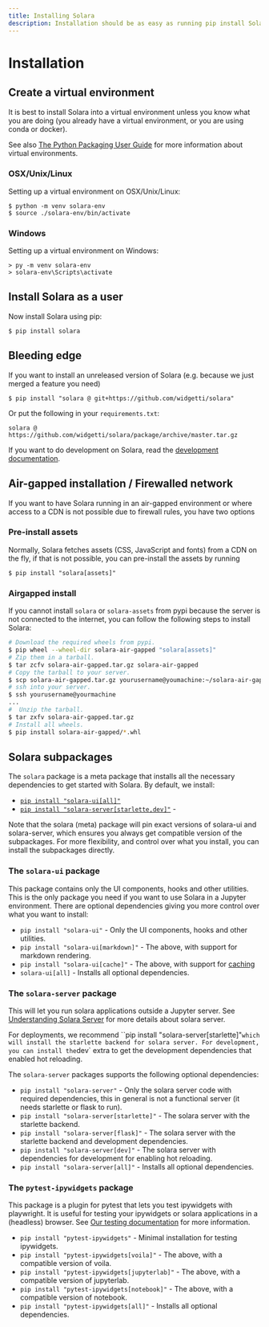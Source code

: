 ```yaml
---
title: Installing Solara
description: Installation should be as easy as running pip install Solara. Read on for advanced setups.
---
```

# Installation

## Create a virtual environment

It is best to install Solara into a virtual environment unless you know what you are doing (you already have a virtual environment, or you are using conda or docker).

See also [The Python Packaging User Guide](https://packaging.python.org/en/latest/guides/installing-using-pip-and-virtual-environments/#creating-a-virtual-environment) for more information about virtual environments.


### OSX/Unix/Linux

Setting up a virtual environment on OSX/Unix/Linux:

    $ python -m venv solara-env
    $ source ./solara-env/bin/activate

### Windows

Setting up a virtual environment on Windows:

    > py -m venv solara-env
    > solara-env\Scripts\activate


## Install Solara as a user

Now install Solara using pip:

    $ pip install solara

## Bleeding edge

If you want to install an unreleased version of Solara (e.g. because we just merged a feature you need)


```
$ pip install "solara @ git+https://github.com/widgetti/solara"
```

Or put the following in your `requirements.txt`:

```
solara @ https://github.com/widgetti/solara/package/archive/master.tar.gz

```

If you want to do development on Solara, read the [development documentation](/documentation/advanced/development/setup).

## Air-gapped installation / Firewalled network

If you want to have Solara running in an air-gapped environment or where access to a CDN is not possible due to firewall rules, you have two options


### Pre-install assets

Normally, Solara fetches assets (CSS, JavaScript and fonts) from a CDN on the fly, if that is not possible, you can pre-install the assets by running

```
$ pip install "solara[assets]"
```

### Airgapped install

If you cannot install `solara` or `solara-assets` from pypi because the server is not connected to the internet, you can
follow the following steps to install Solara:

```bash
# Download the required wheels from pypi.
$ pip wheel --wheel-dir solara-air-gapped "solara[assets]"
# Zip them in a tarball.
$ tar zcfv solara-air-gapped.tar.gz solara-air-gapped
# Copy the tarball to your server.
$ scp solara-air-gapped.tar.gz yourusername@youmachine:~/solara-air-gapped.tar.gz
# ssh into your server.
$ ssh yourusername@yourmachine
...
#  Unzip the tarball.
$ tar zxfv solara-air-gapped.tar.gz
# Install all wheels.
$ pip install solara-air-gapped/*.whl
```

## Solara subpackages

The `solara` package is a meta package that installs all the necessary dependencies to get started with Solara. By default, we install:

  * [`pip install "solara-ui[all]"`](https://pypi.org/project/solara-ui)
  * [`pip install "solara-server[starlette,dev]"`](https://pypi.org/project/solara-ui) -

Note that the solara (meta) package will pin exact versions of solara-ui and solara-server, which ensures you always get compatible version of the subpackages.
For more flexibility, and control over what you install, you can install the subpackages directly.


### The `solara-ui` package

This package contains only the UI components, hooks and other utilities. This is the only package you need if you want to use Solara in a Jupyter environment. There are optional dependencies giving you
more control over what you want to install:

 * `pip install "solara-ui"` - Only the UI components, hooks and other utilities.
 * `pip install "solara-ui[markdown]"` - The above, with support for markdown rendering.
 * `pip install "solara-ui[cache]"` - The above, with support for [caching](https://solara.dev/docs/reference/caching)
 * `solara-ui[all]` - Installs all optional dependencies.

### The `solara-server` package

This will let you run solara applications outside a Jupyter server. See [Understanding Solara Server](https://solara.dev/documentation/advanced/understanding/solara-server) for more details about solara server.

For deployments, we recommend ``pip install "solara-server[starlette]"` which will install the starlette backend for solara server. For development, you can install the `dev` extra to get the development dependencies that enabled hot reloading.

The `solara-server` packages supports the following optional dependencies:

 * `pip install "solara-server"` - Only the solara server code with required dependencies, this in general is not a functional server (it needs starlette or flask to run).
 * `pip install "solara-server[starlette]"` - The solara server with the starlette backend.
 * `pip install "solara-server[flask]"` - The solara server with the starlette backend and development dependencies.
 * `pip install "solara-server[dev]"` - The solara server with dependencies for development for enabling hot reloading.
 * `pip install "solara-server[all]"` - Installs all optional dependencies.




### The `pytest-ipywidgets` package

This package is a plugin for pytest that lets you test ipywidgets with playwright. It is useful for testing your ipywidgets or solara applications in a (headless) browser.
See [Our testing documentation](https://solara.dev/docs/advanced/testing) for more information.

 * `pip install "pytest-ipywidgets"` - Minimal installation for testing ipywidgets.
 * `pip install "pytest-ipywidgets[voila]"` - The above, with a compatible version of voila.
 * `pip install "pytest-ipywidgets[jupyterlab]"` - The above, with a compatible version of jupyterlab.
 * `pip install "pytest-ipywidgets[notebook]"` - The above, with a compatible version of notebook.
 * `pip install "pytest-ipywidgets[all]"` - Installs all optional dependencies.
